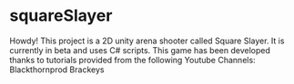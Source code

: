 # squareSlayer

Howdy! This project is a 2D unity arena shooter called Square Slayer. It is currently in beta and uses C# scripts.
This game has been developed thanks to tutorials provided from the following Youtube Channels:
Blackthornprod
Brackeys
